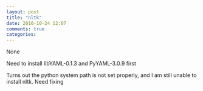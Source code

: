 ```yaml
---
layout: post
title: "nltk"
date: 2010-10-24 12:07
comments: true
categories: 
---
```


None


Need to install libYAML-0.1.3 and PyYAML-3.0.9 first


Turns out the python system path is not set properly, and I am still unable to install nltk. Need fixing

